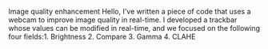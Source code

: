 Image quality enhancement
Hello, I've written a piece of code that uses a webcam to improve image quality in real-time. I developed a trackbar whose values can be modified in real-time, and we focused on the following four fields:1. Brightness 2. Compare 3. Gamma 4. CLAHE

